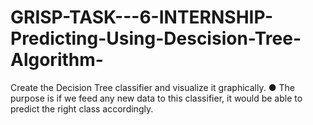 # GRISP-TASK---6-INTERNSHIP-Predicting-Using-Descision-Tree-Algorithm-
Create the Decision Tree classifier and visualize it graphically. ● The purpose is if we feed any new data to this classifier, it would be able to predict the right class accordingly.
